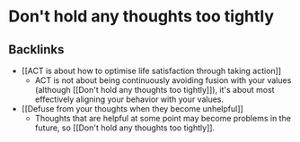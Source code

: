 # Don't hold any thoughts too tightly

## Backlinks
* [[ACT is about how to optimise life satisfaction through taking action]]
	* ACT is not about being continuously avoiding fusion with your values (although [[Don't hold any thoughts too tightly]]), it's about most effectively aligning your behavior with your values.
* [[Defuse from your thoughts when they become unhelpful]]
	* Thoughts that are helpful at some point may become problems in the future, so [[Don't hold any thoughts too tightly]].

<!-- #Life -->

<!-- {BearID:5197C9A9-C80E-4969-9B8E-6EC814592DDD-15756-000013035978B50C} -->
